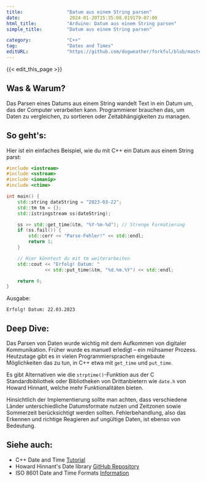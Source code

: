```yaml
---
title:                "Datum aus einem String parsen"
date:                  2024-01-20T15:35:08.019179-07:00
html_title:           "Arduino: Datum aus einem String parsen"
simple_title:         "Datum aus einem String parsen"

category:             "C++"
tag:                  "Dates and Times"
editURL:              "https://github.com/dogweather/forkful/blob/master/content/de/cpp/parsing-a-date-from-a-string.md"
---
```


{{< edit_this_page >}}

## Was & Warum?

Das Parsen eines Datums aus einem String wandelt Text in ein Datum um, das der Computer verarbeiten kann. Programmierer brauchen das, um Daten zu vergleichen, zu sortieren oder Zeitabhängigkeiten zu managen.

## So geht's:

Hier ist ein einfaches Beispiel, wie du mit C++ ein Datum aus einem String parst:

```C++
#include <iostream>
#include <sstream>
#include <iomanip>
#include <ctime>

int main() {
    std::string dateString = "2023-03-22";
    std::tm tm = {};
    std::istringstream ss(dateString);

    ss >> std::get_time(&tm, "%Y-%m-%d"); // Strenge Formatierung
    if (ss.fail()) {
        std::cerr << "Parse-Fehler!" << std::endl;
        return 1;
    }

    // Hier könntest du mit tm weiterarbeiten
    std::cout << "Erfolg! Datum: "
              << std::put_time(&tm, "%d.%m.%Y") << std::endl;

    return 0;
}
```

Ausgabe:
```
Erfolg! Datum: 22.03.2023
```

## Deep Dive:

Das Parsen von Daten wurde wichtig mit dem Aufkommen von digitaler Kommunikation. Früher wurde es manuell erledigt – ein mühsamer Prozess. Heutzutage gibt es in vielen Programmiersprachen eingebaute Möglichkeiten das zu tun, in C++ etwa mit `get_time` und `put_time`.

Es gibt Alternativen wie die `strptime()`-Funktion aus der C Standardbibliothek oder Bibliotheken von Drittanbietern wie `date.h` von Howard Hinnant, welche mehr Funktionalitäten bieten.

Hinsichtlich der Implementierung sollte man achten, dass verschiedene Länder unterschiedliche Datumsformate nutzen und Zeitzonen sowie Sommerzeit berücksichtigt werden sollten. Fehlerbehandlung, also das Erkennen und richtige Reagieren auf ungültige Daten, ist ebenso von Bedeutung.

## Siehe auch:

- C++ Date and Time [Tutorial](http://www.cplusplus.com/reference/ctime/)
- Howard Hinnant's Date library [GitHub Repository](https://github.com/HowardHinnant/date)
- ISO 8601 Date and Time Formats [Information](https://en.wikipedia.org/wiki/ISO_8601)
